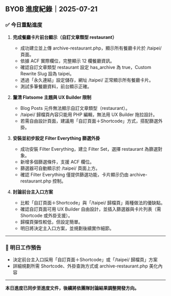 ## BYOB 進度紀錄｜2025-07-21

### ✅ 今日重點進度

1. **完成餐廳卡片前台顯示（自訂文章類型 restaurant）**
   - 成功建立並上傳 archive-restaurant.php，顯示所有餐廳卡片於 /taipei/ 頁面。
   - 依據 ACF 實際欄位，完整顯示 12 欄餐廳資訊。
   - 確認自訂文章類型 restaurant 設定 has_archive 為 true，Custom Rewrite Slug 設為 taipei。
   - 透過「永久連結」設定儲存，網址 /taipei/ 正常顯示所有餐廳卡片。
   - 測試多筆餐廳資料，前台顯示正確。

2. **釐清 Flatsome 主題與 UX Builder 限制**
   - Blog Posts 元件無法顯示自訂文章類型（restaurant）。
   - /taipei/ 歸檔頁內容只能用 PHP 編輯，無法用 UX Builder 拖拉設計。
   - 若需自由設計頁面，建議用「自訂頁面＋Shortcode」方式，搭配篩選外掛。

3. **安裝並初步設定 Filter Everything 篩選外掛**
   - 成功安裝 Filter Everything，建立 Filter Set，選擇 restaurant 為篩選對象。
   - 新增多個篩選條件，支援 ACF 欄位。
   - 篩選器可自動顯示於 /taipei/ 頁面上方。
   - 確認 Filter Everything 僅提供篩選功能，卡片顯示仍由 archive-restaurant.php 控制。

4. **討論前台主入口方案**
   - 比較「自訂頁面＋Shortcode」與「/taipei/ 歸檔頁」兩種做法的優缺點。
   - 確認自訂頁面可用 UX Builder 自由設計，並插入篩選器與卡片列表（需 Shortcode 或外掛支援）。
   - 歸檔頁彈性較低，但設定簡單。
   - 明日將決定主入口方案，並規劃後續實作細節。

---

### 📝 明日工作預告
- 決定前台主入口採用「自訂頁面＋Shortcode」或「/taipei/ 歸檔頁」方案
- 詳細規劃所需 Shortcode、外掛查詢方式或 archive-restaurant.php 美化內容

---

**本日進度已同步至進度文件，後續將依團隊討論結果調整開發方向。**
